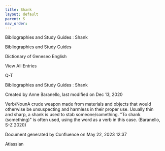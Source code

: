 ```yaml
---
title: Shank
layout: default
parent: S
nav_order:
---
```


Bibliographies and Study Guides : Shank

Bibliographies and Study Guides

Dictionary of Geneseo English

View All Entries

Q-T

Bibliographies and Study Guides : Shank

Created by  Anne Baranello, last modified on Dec 13, 2020

Verb/NounA crude weapon made from materials and objects that would otherwise be unsuspecting and harmless in their proper use. Usually thin and sharp, a shank is used to stab someone/something. &quot;To shank (something)&quot; is often used, using the word as a verb in this case. (Baranello, S-Z 2020)

Document generated by Confluence on May 22, 2023 12:37

Atlassian
